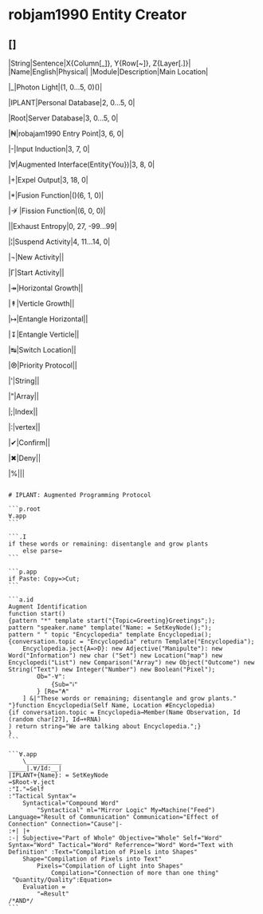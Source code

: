 # robjam1990 Entity Creator

[<Settings>]
---
|String|Sentence|X{Column[_]}, Y{Row[~]}, Z{Layer[.]}|
|Name|English|Physical|
|Module|Description|Main Location|

|_|Photon Light|(1, 0...5, 0)()|

|IPLANT|Personal Database|2, 0...5, 0|

|Root|Server Database|3, 0...5, 0|

|₦|robajam1990 Entry Point|3, 6, 0|

|-|Input Induction|3, 7, 0|

|∀|Augmented Interface(Entity{You})|3, 8, 0|

|+|Expel Output|3, 18, 0|

|*|Fusion Function|()(6, 1, 0)|

|↛ |Fission Function|(6, 0, 0)|

|\|Exhaust Entropy|0, 27, -99...99|

|¦|Suspend Activity|4, 11...14, 0|

|¬|New Activity||

|Γ|Start Activity||

|↠|Horizontal Growth||

|↟|Verticle Growth||

|↦|Entangle Horizontal||

|↧|Entangle Verticle||

|↹|Switch Location||

|℗|Priority Protocol||

|'|String||

|"|Array||

|;|Index||

|:|vertex||

|✔|Confirm||

|✖|Deny||

|%|||

````.iplant

# IPLANT: Augmented Programming Protocol

```p.root
∀.app
```

```.I
if these words or remaining: disentangle and grow plants
    else parse↣
```

```p.app
if Paste: Copy=>Cut;
```

```a.id
Augment Identification 
function start() 
{pattern "*" template start("{Topic=Greeting}Greetings";);
pattern "speaker.name" template("Name: = SetKeyNode();");
pattern " " topic "Encyclopedia" template Encyclopedia();
{conversation.topic = "Encyclopedia" return Template("Encyclopedia");
    Encyclopedia.ject{A=>D}: new Adjective("Manipulte"): new Word("Information") new char ("Set") new Location("map") new Encyclopedi("List") new Comparison("Array") new Object("Outcome") new String("Text") new Integer("Number") new Boolean("Pixel");
        Ob="-∀": 
            {Sub="ℹ"
        } [Re="₳"
    ] &|"These words or remaining; disentangle and grow plants."
"}function Encyclopedia(Self Name, Location #Encyclopedia) 
{if conversation.topic = Encyclopedia↣Member(Name Observation, Id (random char[27], Id↣+RNA)
) return string="We are talking about Encyclopedia.";}
}
```

```∀.app
    \__________
_____|.∀/Id:__|
|IPLANT+{Name}: = SetKeyNode
↣$Root-∀.ject
:"I."=Self
:"Tactical Syntax"=
    Syntactical="Compound Word"
        "Syntactical" ml="Mirror Logic" My=Machine("Feed") Language="Result of Communication" Communication="Effect of Connection" Connection="Cause"|-
:+| |+
:-| Subjective="Part of Whole" Objective="Whole" Self="Word" Syntax="Word" Tactical="Word" Referrence="Word" Word="Text with Definition" :Text="Compilation of Pixels into Shapes" 
    Shape="Compilation of Pixels into Text"
        Pixels="Compilation of Light into Shapes"
            Compilation="Connection of more than one thing"
 "Quantity/Quality":Equation= 
    Evaluation =
        "=Result"
/*AND*/
```

````
